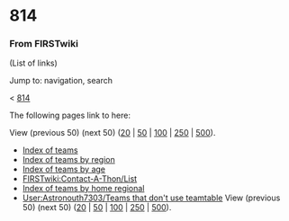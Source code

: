 

# 814

### From FIRSTwiki

(List of links)

Jump to: navigation, search

&lt; [814](/index.php?title=814&redirect=no "814" )  

The following pages link to here:

View (previous 50) (next 50)
([20](/index.php?title=Special:Whatlinkshere/814&limit=20&from=0
"Special:Whatlinkshere/814" ) |
[50](/index.php?title=Special:Whatlinkshere/814&limit=50&from=0
"Special:Whatlinkshere/814" ) |
[100](/index.php?title=Special:Whatlinkshere/814&limit=100&from=0
"Special:Whatlinkshere/814" ) |
[250](/index.php?title=Special:Whatlinkshere/814&limit=250&from=0
"Special:Whatlinkshere/814" ) |
[500](/index.php?title=Special:Whatlinkshere/814&limit=500&from=0
"Special:Whatlinkshere/814" )).

  * [Index of teams](Index_of_teams "Index of teams" )
  * [Index of teams by region](Index_of_teams_by_region "Index of teams by region" )
  * [Index of teams by age](Index_of_teams_by_age "Index of teams by age" )
  * [FIRSTwiki:Contact-A-Thon/List](FIRSTwiki:Contact-A-Thon/List "FIRSTwiki:Contact-A-Thon/List" )
  * [Index of teams by home regional](Index_of_teams_by_home_regional "Index of teams by home regional" )
  * [User:Astronouth7303/Teams that don't use teamtable](User:Astronouth7303/Teams_that_don%27t_use_teamtable "User:Astronouth7303/Teams that don't use teamtable" )
View (previous 50) (next 50)
([20](/index.php?title=Special:Whatlinkshere/814&limit=20&from=0
"Special:Whatlinkshere/814" ) |
[50](/index.php?title=Special:Whatlinkshere/814&limit=50&from=0
"Special:Whatlinkshere/814" ) |
[100](/index.php?title=Special:Whatlinkshere/814&limit=100&from=0
"Special:Whatlinkshere/814" ) |
[250](/index.php?title=Special:Whatlinkshere/814&limit=250&from=0
"Special:Whatlinkshere/814" ) |
[500](/index.php?title=Special:Whatlinkshere/814&limit=500&from=0
"Special:Whatlinkshere/814" )).

